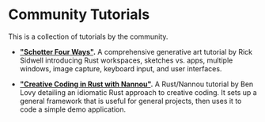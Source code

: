 # Community Tutorials

This is a collection of tutorials by the community.

+ **["Schotter Four Ways"](https://github.com/sidwellr/schotter).**	A comprehensive generative art tutorial by Rick Sidwell introducing Rust workspaces, sketches vs. apps, multiple windows, image capture, keyboard input, and user interfaces.

+ **["Creative Coding in Rust with Nannou"](https://dev.to/deciduously/creative-coding-in-rust-with-nannou-1lbl).** A Rust/Nannou tutorial by Ben Lovy detailing an idiomatic Rust approach to creative coding. It sets up a general framework that is useful for general projects, then uses it to code a simple demo application.
